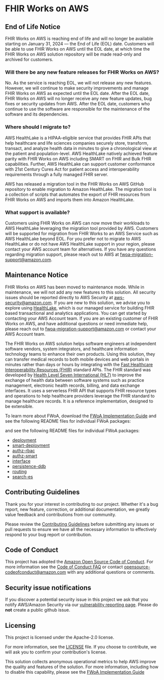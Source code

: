 # FHIR Works on AWS

## **End of Life Notice**

FHIR Works on AWS is reaching end of life and will no longer be available starting on January 31, 2024 — the End of Life (EOL) date. Customers will be able to use FHIR Works on AWS until the EOL date, at which time the FHIR Works on AWS solution repository will be made read-only and archived for customers.

### Will there be any new feature releases for FHIR Works on AWS?

No. As the service is reaching EOL, we will not release any new features. However, we will continue to make security improvements and manage FHIR Works on AWS as expected until the EOL date. After the EOL date, FHIR Works on AWS will no longer receive any new feature updates, bug fixes or security updates from AWS. After the EOL date, customers who continue to use the software are responsible for the maintenance of the software and its dependencies.

### Where should I migrate to?

AWS HealthLake is a HIPAA-eligible service that provides FHIR APIs that help healthcare and life sciences companies securely store, transform, transact, and analyze health data in minutes to give a chronological view at the patient and population-level. AWS HealthLake natively achieved feature parity with FHIR Works on AWS including SMART on FHIR and Bulk FHIR capabilities. Further, AWS HealthLake can support customer conformance with 21st Century Cures Act for patient access and interoperability requirements through a fully managed FHIR server.

AWS has released a migration tool in the FHIR Works on AWS GitHub repository to enable migration to Amazon HealthLake. The migration tool is a collection of scripts that automates the export of FHIR resources from FHIR Works on AWS and imports them into Amazon HealthLake.

### What support is available?

Customers using FHIR Works on AWS can now move their workloads to AWS HealthLake leveraging the migration tool provided by AWS. Customers will be supported for migration from FHIR Works to an AWS Service such as AWS HealthLake beyond EOL. For you prefer not to migrate to AWS HealthLake or do not have AWS HealthLake support in your region, please contact your AWS account team for alternatives. If you have any questions regarding migration support, please reach out to AWS at fwoa-migration-support@amazon.com.

## Maintenance Notice

FHIR Works on AWS has been moved to maintenance mode. While in maintenance, we will not add any new features to this solution. All security issues should be reported directly to AWS Security at [aws-security@amazon.com](mailto:security@amazon.com). If you are new to this solution, we advise you to explore using [HealthLake](https://aws.amazon.com/healthlake), which is our managed service for building FHIR based transactional and analytics applications. You can get started by contacting your AWS Account team. If you are an existing customer of FHIR Works on AWS, and have additional questions or need immediate help, please reach out to [fwoa-migration-support@amazon.com](mailto:fwoa-migration-support@amazon.com) or contact your AWS Account team.

The FHIR Works on AWS solution helps software engineers at independent software vendors,
system integrators, and healthcare information technology teams to enhance their own products.
Using this solution, they can transfer medical records to both mobile devices and web portals in
minutes rather than days or hours by integrating with the [Fast Healthcare Interoperability
Resources (FHIR)](https://www.hl7.org/implement/standards/product_brief.cfm?product_id=491) standard APIs. The FHIR standard was developed by [Health Level Seven
International (HL7)](https://www.hl7.org/) to improve the exchange of health data between software systems such as
practice management, electronic health records, billing, and data exchange interfaces. It uses a
serverless FHIR API that supports FHIR resource types and operations to help healthcare providers
leverage the FHIR standard to manage healthcare records. It is a reference implementation,
designed to be extensible.

To learn more about FWoA, download the [FWoA Implementation Guide](./FHIR%20Works%20on%20AWS%20Implementation%20Guide%20-%2024-MAR-2023%20-%20v6.0.0.pdf) and see the following README files for individual FWoA packages:

and see the following README files for individual FWoA packages:

- [deployment](./solutions/deployment/README.md)
- [smart-deployment](./solutions/smart-deployment/README.md)
- [authz-rbac](./fwoa-core/authz-rbac/README.md)
- [authz-smart](./fwoa-core/authz-smart/README.md)
- [interface](./fwoa-core/interface/README.md)
- [persistence-ddb](./fwoa-core/persistence-ddb/README.md)
- [routing](./fwoa-core/routing/README.md)
- [search-es](./fwoa-core/search-es/README.md)

## Contributing Guidelines

Thank you for your interest in contributing to our project. Whether it's a bug report, new feature, correction, or additional documentation,
we greatly value feedback and contributions from our community.

Please review the [Contributing Guidelines](CONTRIBUTING.md) before submitting any issues or pull requests to ensure we have all the necessary information to effectively
respond to your bug report or contribution.

## Code of Conduct

This project has adopted the [Amazon Open Source Code of Conduct](https://aws.github.io/code-of-conduct).
For more information see the [Code of Conduct FAQ](https://aws.github.io/code-of-conduct-faq) or contact
opensource-codeofconduct@amazon.com with any additional questions or comments.

## Security issue notifications

If you discover a potential security issue in this project we ask that you notify AWS/Amazon Security via our [vulnerability reporting page](http://aws.amazon.com/security/vulnerability-reporting/). Please do **not** create a public github issue.

## Licensing

This project is licensed under the Apache-2.0 license.

For more information, see the [LICENSE](LICENSE) file. If you choose to contribute, we will ask you to confirm your contribution's license.

This solution collects anonymous operational metrics to help AWS improve the quality and features of the solution. For more information, including how to disable this capability, please see the [FWoA Implementation Guide](https://docs.aws.amazon.com/solutions/latest/fhir-works-on-aws/welcome.html)
